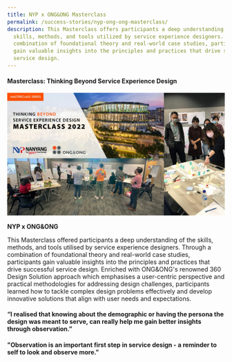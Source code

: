 ```yaml
---
title: NYP x ONG&ONG Masterclass
permalink: /success-stories/nyp-ong-ong-masterclass/
description: This Masterclass offers participants a deep understanding of the
  skills, methods, and tools utilized by service experience designers. Through a
  combination of foundational theory and real-world case studies, participants
  gain valuable insights into the principles and practices that drive successful
  service design.
---
```

#### **Masterclass: Thinking Beyond Service Experience Design**

![](/images/Stories/stories_thinking%20beyond.jpg)

**NYP x ONG&amp;ONG**

This Masterclass offered participants a deep understanding of the skills, methods, and tools utilised by service experience designers. Through a combination of foundational theory and real-world case studies, participants gain valuable insights into the principles and practices that drive successful service design. Enriched with ONG&amp;ONG's renowned 360 Design Solution approach which emphasises a user-centric perspective and practical methodologies for addressing design challenges, participants learned how to tackle complex design problems effectively and develop innovative solutions that align with user needs and expectations.

#### <b>“I realised that knowing about the demographic or having the persona the design was meant to serve, can really help me gain better insights through observation.”</b>

#### <b>"Observation is an important first step in service design - a reminder to self to look and observe more.”</b>